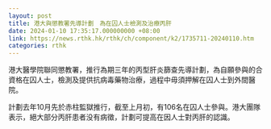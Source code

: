 ```yaml
---
layout: post
title: 港大與懲教署先導計劃　為在囚人士檢測及治療丙肝
date: 2024-01-10 17:35:17.000000000 +08:00
link: https://news.rthk.hk/rthk/ch/component/k2/1735711-20240110.htm
categories: rthk
---
```


港大醫學院聯同懲教署，推行為期三年的丙型肝炎篩查先導計劃，為自願參與的合資格在囚人士，檢測及提供抗病毒藥物治療，過程中毋須押解在囚人士到外間醫院。

計劃去年10月先於赤柱監獄推行，截至上月初，有106名在囚人士參與。港大團隊表示，絕大部分丙肝患者没有病徵，計劃可提高在因人士對丙肝的認識。
